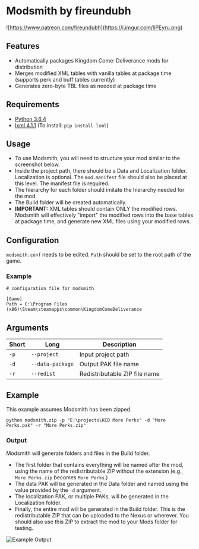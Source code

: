 # Modsmith by fireundubh

![https://www.patreon.com/fireundubh](https://i.imgur.com/llPEyru.png)

## Features

* Automatically packages Kingdom Come: Deliverance mods for distribution
* Merges modified XML tables with vanilla tables at package time (supports perk and buff tables currently)
* Generates zero-byte TBL files as needed at package time

## Requirements

* [Python 3.6.4](https://www.python.org/downloads/release/python-364/)
* [lxml 4.1.1](https://pypi.python.org/pypi/lxml/4.1.1) (To install: `pip install lxml`)

## Usage

* To use Modsmith, you will need to structure your mod similar to the screenshot below.
* Inside the project path, there should be a Data and Localization folder. Localization is optional. The `mod.manifest` file should also be placed at this level. The manifest file is required.
* The hierarchy for each folder should imitate the hierarchy needed for the mod.
* The Build folder will be created automatically.
* **IMPORTANT:** XML tables should contain ONLY the modified rows. Modsmith will effectively "import" the modified rows into the base tables at package time, and generate new XML files using your modified rows.

## Configuration

`modsmith.conf` needs to be edited. `Path` should be set to the root path of the game.

### Example
```
# configuration file for modsmith

[Game]
Path = C:\Program Files (x86)\Steam\steamapps\common\KingdomComeDeliverance
```

## Arguments

Short | Long | Description
--- | --- | ---
`-p` | `--project` | Input project path
`-d` | `--data-package` | Output PAK file name
`-r` | `--redist` | Redistributable ZIP file name

## Example

This example assumes Modsmith has been zipped.

```
python modsmith.zip -p "E:\projects\KCD More Perks" -d "More Perks.pak" -r "More Perks.zip"
```

### Output

Modsmith will generate folders and files in the Build folder.

* The first folder that contains everything will be named after the mod, using the name of the redistributable ZIP without the extension (e.g., `More Perks.zip` becomes `More Perks`.)
* The data PAK will be generated in the Data folder and named using the value provided by the `-d` argument.
* The localization PAK, or multiple PAKs, will be generated in the Localization folder.
* Finally, the entire mod will be generated in the Build folder. This is the redistributable ZIP that can be uploaded to the Nexus or wherever. You should also use this ZIP to extract the mod to your Mods folder for testing.

![Example Output](https://i.imgur.com/jHpbhBJ.jpg)
